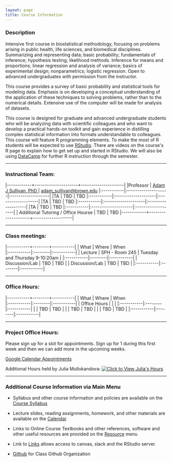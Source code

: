 ```yaml
---
layout: page
title: Course Information
---
```

### Description



Intensive first course in biostatistical methodology, focusing on problems arising in public health, life sciences, and biomedical disciplines. Summarizing and representing data; basic probability; fundamentals of inference; hypothesis testing; likelihood methods. Inference for means and proportions; linear regression and analysis of variance; basics of experimental design; nonparametrics; logistic regression. Open to advanced undergraduates with permission from the instructor.


This course provides a survey of basic probability and statistical tools for modeling data.  Emphasis is on developing a conceptual understanding of the application of these techniques to solving problems, rather than to the numerical details. Extensive use of the computer will be made for analysis of datasets.



This course is designed for graduate and advanced undergraduate students who will be analyzing data with scientific colleagues and who want to develop a practical hands-on toolkit and gain experience in distilling complex statistical information into formats understandable to colleagues. This course will feature R programming elements. To make the most of R students will be expected to use [RStudio](https://www.rstudio.com/). There are videos on the course's R page to explain how to get set up and started in RStudio. We will also be using [DataCamp](https://www.datacamp.com) for further R instruction through the semester. 



* * *

### Instructional Team:

|------------+---------------------+---------------------|
|Professor   | [Adam J Sullivan, PhD ](https://vivo.brown.edu/display/asulliv3) | [adam_sullivan@brown.edu](mailto:adam_sullivan@brown.edu)
|:-----------|:--------------------|:-------------------|
|TA         | TBD   | TBD
|:-----------|:--------------------|:-------------------|
|TA         | TBD   | TBD
|:-----------|:--------------------|:-------------------|
|TA         | TBD   | TBD
|:-----------|:--------------------|:-------------------|
| Additional Tutoring / Office Hourse         | TBD   | TBD
|------------+--------------------+-------------------|



* * *

### Class meetings:



|-----------+--------+-----------|
| What    |  Where | When      
|:-----------|:--------|:-----------|
| Lecture |  SPH - Room 245 |  Tuesday and Thursday  9-10:20am |
|:-----------|:--------|:-----------|
| Discussion/Lab  |  TBD | TBD | 
| Discussion/Lab  |  TBD | TBD | 
|:-----------|:--------|:-----------|


* * *

### Office Hours:

|-----------+--------+-----------|
| What    |  Where | When      
|:-----------|:--------|:-----------|
| Office Hours |  |   |
|:-----------|:--------|:-----------|
| |  TBD | TBD | 
|  |  TBD | TBD | 
|  |  TBD | TBD | 
|:-----------|:--------|:-----------|



* * *


### Project Office Hours:

Please sign up for a slot for appointments. Sign up for 1 during this first week and then we can add more in the upcoming weeks. 

[Google Calendar Appointments](https://calendar.google.com/calendar/selfsched?sstoken=UUEzS2dGMjluUDRifGRlZmF1bHR8ZTVkODU0MGIyMDg5NzQ1ODFkNGU3OTQ2YmE2OWE0N2U)


Additional Hours held by Julia Mullokandova:
<a href="http://signup.com/go/hVadReE" target="_blank"><img src="https://signup.com/imgs/icons/signup-choose-a-spot-btn.png" alt="Click to View Julia's Hours"></a>
* * * 

### Additional Course Information via Main Menu

* Syllabus and other course information and policies are available on the [Course
Syllabus]({{site.baseurl}}/syllabus)

* Lecture slides, reading assignments, homework, and other materials
are available on the  [Calendar]({{site.baseurl}}/calendar)

* Links to Online Course Textbooks and other references, software  and other
  useful resources are provided on the
  [Resource]({{site.baseurl}}/resources) menu

* Link to [Links]({{site.baseurl}}/links) allows access to canvas, slack and the RStudio server. 

* [Github](http://github.com/php-1510-2510) for Class Github Organization
  
  





